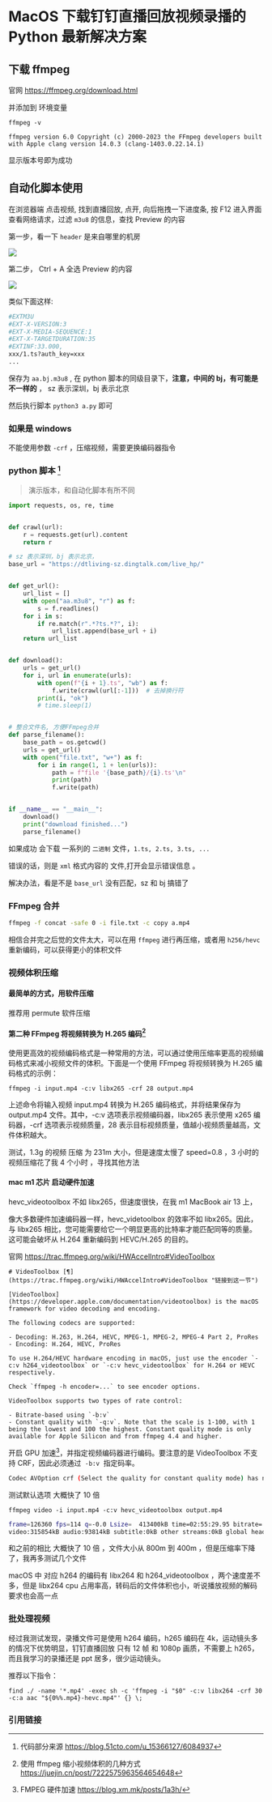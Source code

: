 # MacOS 下载钉钉直播回放视频录播的 Python 最新解决方案

## 下载 ffmpeg

官网 https://ffmpeg.org/download.html

并添加到 环境变量 

```shell
ffmpeg -v

ffmpeg version 6.0 Copyright (c) 2000-2023 the FFmpeg developers built with Apple clang version 14.0.3 (clang-1403.0.22.14.1)
```

显示版本号即为成功

## 自动化脚本使用

在浏览器端 点击视频, 找到直播回放, 点开, 向后拖拽一下进度条, 按 F12 进入界面查看网络请求，过滤 `m3u8` 的信息，查找 Preview 的内容

第一步，看一下 `header` 是来自哪里的机房


![](./_images/dingtalkdownload-01.png)

第二步， Ctrl + A 全选 Preview 的内容 

![](./_images/dingtalkdownload-02.png)

类似下面这样:

```sh
#EXTM3U
#EXT-X-VERSION:3
#EXT-X-MEDIA-SEQUENCE:1
#EXT-X-TARGETDURATION:35
#EXTINF:33.000,
xxx/1.ts?auth_key=xxx
...
```


保存为 ​​`aa.bj.m3u8` ​​, 在 python 脚本的同级目录下，**注意，中间的 bj，有可能是不一样的** ， sz 表示深圳，bj 表示北京 

然后执行脚本 `python3 a.py` 即可

### 如果是 windows

不能使用参数 `-crf` ，压缩视频，需要更换编码器指令

### python 脚本 [^1]

> 演示版本，和自动化脚本有所不同

```python
import requests, os, re, time


def crawl(url):
    r = requests.get(url).content
    return r

# sz 表示深圳，bj 表示北京，
base_url = "https://dtliving-sz.dingtalk.com/live_hp/"


def get_url():
    url_list = []
    with open("aa.m3u8", "r") as f:
        s = f.readlines()
    for i in s:
        if re.match(r".*?ts.*?", i):
            url_list.append(base_url + i)
    return url_list


def download():
    urls = get_url()
    for i, url in enumerate(urls):
        with open(f"{i + 1}.ts", "wb") as f:
            f.write(crawl(url[:-1]))  # 去掉换行符
        print(i, "ok")
        # time.sleep(1)


# 整合文件名, 方便FFmpeg合并
def parse_filename():
    base_path = os.getcwd()
    urls = get_url()
    with open("file.txt", "w+") as f:
        for i in range(1, 1 + len(urls)):
            path = f"file '{base_path}/{i}.ts'\n"
            print(path)
            f.write(path)


if __name__ == "__main__":
    download()
    print("download finished...")
    parse_filename()
```

如果成功 会下载 一系列的 `二进制` 文件，`1.ts, 2.ts, 3.ts, ...`

错误的话，则是 `xml` 格式内容的 文件,打开会显示错误信息 。

解决办法，看是不是 `base_url` 没有匹配，sz 和 bj 搞错了

### FFmpeg 合并

```sh
ffmpeg -f concat -safe 0 -i file.txt -c copy a.mp4
```

相信合并完之后觉的文件太大，可以在用 `ffmpeg` 进行再压缩，或者用 `h256/hevc` 重新编码，可以获得更小的体积文件

### 视频体积压缩

#### 最简单的方式，用软件压缩

推荐用 permute 软件压缩

#### 第二种 FFmpeg 将视频转换为 H.265 编码[^2]

使用更高效的视频编码格式是一种常用的方法，可以通过使用压缩率更高的视频编码格式来减小视频文件的体积。下面是一个使用 FFmpeg 将视频转换为 H.265 编码格式的示例：

`ffmpeg -i input.mp4 -c:v libx265 -crf 28 output.mp4`

上述命令将输入视频 input.mp4 转换为 H.265 编码格式，并将结果保存为 output.mp4 文件。其中，-c:v 选项表示视频编码器，libx265 表示使用 x265 编码器，-crf 选项表示视频质量，28 表示目标视频质量，值越小视频质量越高，文件体积越大。

测试，1.3g 的视频 压缩 为 231m 大小，但是速度太慢了 speed=0.8 ，3 小时的视频压缩花了我 4 个小时 ，寻找其他方法

#### mac m1 芯片 启动硬件加速

hevc_videotoolbox 不如 libx265，但速度很快，在我 m1 MacBook air 13 上，

像大多数硬件加速编码器一样，hevc_videtoolbox 的效率不如 libx265。因此，与 libx265 相比，您可能需要给它一个明显更高的比特率才能匹配同等的质量。这可能会破坏从 H.264 重新编码到 HEVC/H.265 的目的。

官网 https://trac.ffmpeg.org/wiki/HWAccelIntro#VideoToolbox

```
# VideoToolbox [¶](https://trac.ffmpeg.org/wiki/HWAccelIntro#VideoToolbox "链接到这一节")

[​VideoToolbox](https://developer.apple.com/documentation/videotoolbox) is the macOS framework for video decoding and encoding.

The following codecs are supported:

- Decoding: H.263, H.264, HEVC, MPEG-1, MPEG-2, MPEG-4 Part 2, ProRes
- Encoding: H.264, HEVC, ProRes

To use H.264/HEVC hardware encoding in macOS, just use the encoder `-c:v h264_videotoolbox` or `-c:v hevc_videotoolbox` for H.264 or HEVC respectively.

Check `ffmpeg -h encoder=...` to see encoder options.

VideoToolbox supports two types of rate control:

- Bitrate-based using `-b:v`
- Constant quality with `-q:v`. Note that the scale is 1-100, with 1 being the lowest and 100 the highest. Constant quality mode is only available for Apple Silicon and from ffmpeg 4.4 and higher.
```

开启 GPU 加速[^3]，并指定视频编码器进行编码。要注意的是 VideoToolbox 不支持 CRF，因此必须通过  `-b:v`  指定码率。

```sh
Codec AVOption crf (Select the quality for constant quality mode) has not been used for any stream. The most likely reason is either wrong type (e.g. a video option with no video streams) or that it is a private option of some encoder which was not actually used for any stream.
```

测试默认选项 大概快了 10 倍

`ffmpeg video -i input.mp4 -c:v hevc_videotoolbox output.mp4`

```sh
frame=126360 fps=114 q=-0.0 Lsize=  413400kB time=02:55:29.95 bitrate= 321.6kbits/s dup=663 drop=0 speed=9.51x
video:315854kB audio:93814kB subtitle:0kB other streams:0kB global headers:0kB muxing overhead: 0.910847%
```

和之前的相比 大概快了 10 倍 ，文件大小从 800m 到 400m ，但是压缩率下降了，我再多测试几个文件

macOS 中 对应 h264 的编码有 libx264 和 h264_videotoolbox ，两个速度差不多，但是 libx264 cpu 占用率高，转码后的文件体积也小，听说播放视频的解码要求也会高一点

### 批处理视频

经过我测试发现，录播文件可是使用 h264 编码，h265 编码在 4k，运动镜头多的情况下优势明显，钉钉直播回放 只有 12 帧 和 1080p 画质，不需要上 h265，而且我学习的录播还是 ppt 居多，很少运动镜头。

推荐以下指令：

`find ./ -name '*.mp4' -exec sh -c 'ffmpeg -i "$0" -c:v libx264 -crf 30 -c:a aac "${0%%.mp4}-hevc.mp4"' {} \;`

### 引用链接

[^1]: 代码部分来源 https://blog.51cto.com/u_15366127/6084937
[^2]: 使用 ffmpeg 缩小视频体积的几种方式 https://juejin.cn/post/7222575963564654648
[^3]: FMPEG 硬件加速 https://blog.xm.mk/posts/1a3h/
